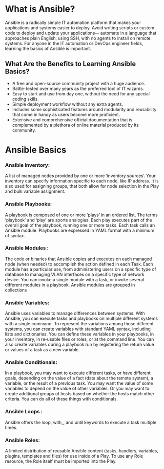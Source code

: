 # What is Ansible?
 
  Ansible is a radically simple IT automation platform that makes your applications and systems easier to deploy. Avoid writing scripts or custom code to deploy and update your applications— automate in a language that approaches plain English, using SSH, with no agents to install on remote systems. For anyone in the IT automation or DevOps engineer fields, learning the basics of Ansible is important.

## What Are the Benefits to Learning Ansible Basics?

  - A free and open-source community project with a huge audience.
  - Battle-tested over many years as the preferred tool of IT wizards.
  - Easy to start and use from day one, without the need for any special coding skills.
  - Simple deployment workflow without any extra agents.
  - Includes some sophisticated features around modularity and reusability that come in handy as users become more proficient.
  - Extensive and comprehensive official documentation that is complemented by a plethora of online material produced by its community.
  
# Ansible Basics

### Ansible Inventory:
  A list of managed nodes provided by one or more ‘inventory sources’. Your inventory can specify information specific to each node, like IP address. It is also used for assigning groups, that both allow for node selection in the Play and bulk variable assignment.

### Ansible Playbooks:
  A playbook is composed of one or more ‘plays’ in an ordered list. The terms ‘playbook’ and ‘play’ are sports analogies. Each play executes part of the overall goal of the playbook, running one or more tasks. Each task calls an Ansible module. Playbooks are expressed in YAML format with a minimum of syntax.

### Ansible Modules :
  The code or binaries that Ansible copies and executes on each managed node (when needed) to accomplish the action defined in each Task. Each module has a particular use, from administering users on a specific type of database to managing VLAN interfaces on a specific type of network device. You can invoke a single module with a task, or invoke several different modules in a playbook. Ansible modules are grouped in collections 
   
### Ansible Variables:
  Ansible uses variables to manage differences between systems. With Ansible, you can execute tasks and playbooks on multiple different systems with a single command. To represent the variations among those different systems, you can create variables with standard YAML syntax, including lists and dictionaries. You can define these variables in your playbooks, in your inventory, in re-usable files or roles, or at the command line. You can also create variables during a playbook run by registering the return value or values of a task as a new variable.
  
 ### Ansible Conditionals:
  In a playbook, you may want to execute different tasks, or have different goals, depending on the value of a fact (data about the remote system), a variable, or the result of a previous task. You may want the value of some variables to depend on the value of other variables. Or you may want to create additional groups of hosts based on whether the hosts match other criteria. You can do all of these things with conditionals. 

### Ansible Loops :
  Ansible offers the loop, with_, and until keywords to execute a task multiple times.
 
### Ansible Roles:
  A limited distribution of reusable Ansible content (tasks, handlers, variables, plugins, templates and files) for use inside of a Play. To use any Role resource, the Role itself must be imported into the Play.
